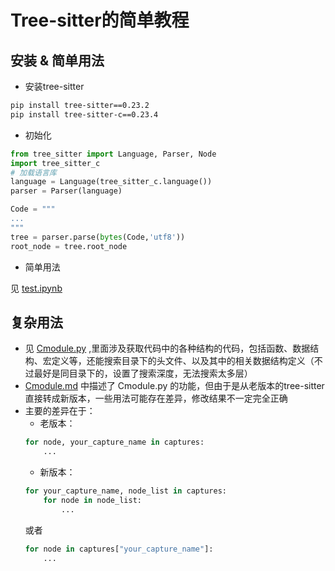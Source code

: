 # Tree-sitter的简单教程

## 安装 & 简单用法
- 安装tree-sitter
```sh
pip install tree-sitter==0.23.2
pip install tree-sitter-c==0.23.4
```
- 初始化
```python
from tree_sitter import Language, Parser, Node
import tree_sitter_c
# 加载语言库
language = Language(tree_sitter_c.language())
parser = Parser(language)

Code = """ 
...
"""
tree = parser.parse(bytes(Code,'utf8'))
root_node = tree.root_node
```
- 简单用法

见 [test.ipynb](test.ipynb)

## 复杂用法
- 见 [Cmodule.py](Cmodule.py) ,里面涉及获取代码中的各种结构的代码，包括函数、数据结构、宏定义等，还能搜索目录下的头文件、以及其中的相关数据结构定义（不过最好是同目录下的，设置了搜索深度，无法搜索太多层）
- [Cmodule.md](Cmodule.md) 中描述了 Cmodule.py 的功能，但由于是从老版本的tree-sitter直接转成新版本，一些用法可能存在差异，修改结果不一定完全正确
- 主要的差异在于：
    - 老版本：
    ```python
    for node, your_capture_name in captures:
        ...
    ```
    - 新版本：
    ```python
    for your_capture_name, node_list in captures:
        for node in node_list:
            ...
    ```
    或者
    ```python
    for node in captures["your_capture_name"]:
        ...
    ```
